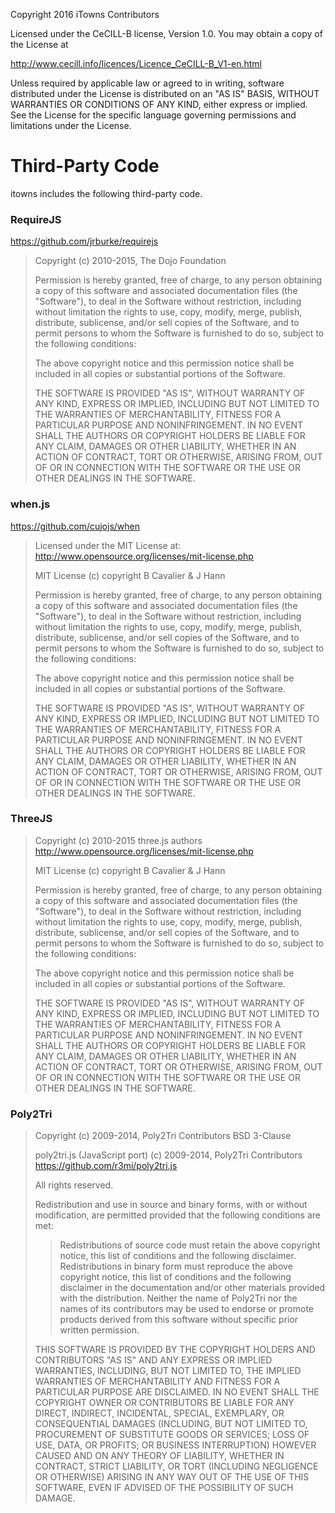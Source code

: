 Copyright 2016 iTowns Contributors

Licensed under the CeCILL-B license, Version 1.0. You may obtain a copy of the License at

http://www.cecill.info/licences/Licence_CeCILL-B_V1-en.html

Unless required by applicable law or agreed to in writing, software distributed under the License is distributed on an "AS IS" BASIS, WITHOUT WARRANTIES OR CONDITIONS OF ANY KIND, either express or implied. See the License for the specific language governing permissions and limitations under the License.



Third-Party Code
================

itowns includes the following third-party code.


### RequireJS

https://github.com/jrburke/requirejs

> Copyright (c) 2010-2015, The Dojo Foundation
>
> Permission is hereby granted, free of charge, to any person obtaining a copy of this software and associated documentation files (the "Software"), to deal in the Software without restriction, including without limitation the rights to use, copy, modify, merge, publish, distribute, sublicense, and/or sell copies of the Software, and to permit persons to whom the Software is furnished to do so, subject to the following conditions:
>
> The above copyright notice and this permission notice shall be included in all copies or substantial portions of the Software.
>
> THE SOFTWARE IS PROVIDED "AS IS", WITHOUT WARRANTY OF ANY KIND, EXPRESS OR IMPLIED, INCLUDING BUT NOT LIMITED TO THE WARRANTIES OF MERCHANTABILITY, FITNESS FOR A PARTICULAR PURPOSE AND NONINFRINGEMENT. IN NO EVENT SHALL THE AUTHORS OR COPYRIGHT HOLDERS BE LIABLE FOR ANY CLAIM, DAMAGES OR OTHER LIABILITY, WHETHER IN AN ACTION OF CONTRACT, TORT OR OTHERWISE, ARISING FROM, OUT OF OR IN CONNECTION WITH THE SOFTWARE OR THE USE OR OTHER DEALINGS IN THE SOFTWARE.


### when.js

https://github.com/cujojs/when

>  Licensed under the MIT License at:
>  http://www.opensource.org/licenses/mit-license.php
>
>  MIT License (c) copyright B Cavalier &amp; J Hann
>
> Permission is hereby granted, free of charge, to any person obtaining a copy of this software and associated documentation files (the "Software"), to deal in the Software without restriction, including without limitation the rights to use, copy, modify, merge, publish, distribute, sublicense, and/or sell copies of the Software, and to permit persons to whom the Software is furnished to do so, subject to the following conditions:
>
> The above copyright notice and this permission notice shall be included in all copies or substantial portions of the Software.
>
> THE SOFTWARE IS PROVIDED "AS IS", WITHOUT WARRANTY OF ANY KIND, EXPRESS OR IMPLIED, INCLUDING BUT NOT LIMITED TO THE WARRANTIES OF MERCHANTABILITY, FITNESS FOR A PARTICULAR PURPOSE AND NONINFRINGEMENT. IN NO EVENT SHALL THE AUTHORS OR COPYRIGHT HOLDERS BE LIABLE FOR ANY CLAIM, DAMAGES OR OTHER LIABILITY, WHETHER IN AN ACTION OF CONTRACT, TORT OR OTHERWISE, ARISING FROM, OUT OF OR IN CONNECTION WITH THE SOFTWARE OR THE USE OR OTHER DEALINGS IN THE SOFTWARE.


### ThreeJS


> Copyright (c) 2010-2015 three.js authors
>  http://www.opensource.org/licenses/mit-license.php
>
>  MIT License (c) copyright B Cavalier &amp; J Hann
>
> Permission is hereby granted, free of charge, to any person obtaining a copy of this software and associated documentation files (the "Software"), to deal in the Software without restriction, including without limitation the rights to use, copy, modify, merge, publish, distribute, sublicense, and/or sell copies of the Software, and to permit persons to whom the Software is furnished to do so, subject to the following conditions:
>
> The above copyright notice and this permission notice shall be included in all copies or substantial portions of the Software.
>
> THE SOFTWARE IS PROVIDED "AS IS", WITHOUT WARRANTY OF ANY KIND, EXPRESS OR IMPLIED, INCLUDING BUT NOT LIMITED TO THE WARRANTIES OF MERCHANTABILITY, FITNESS FOR A PARTICULAR PURPOSE AND NONINFRINGEMENT. IN NO EVENT SHALL THE AUTHORS OR COPYRIGHT HOLDERS BE LIABLE FOR ANY CLAIM, DAMAGES OR OTHER LIABILITY, WHETHER IN AN ACTION OF CONTRACT, TORT OR OTHERWISE, ARISING FROM, OUT OF OR IN CONNECTION WITH THE SOFTWARE OR THE USE OR OTHER DEALINGS IN THE SOFTWARE.


### Poly2Tri

>  Copyright (c) 2009-2014, Poly2Tri Contributors
>  BSD 3-Clause
 > 
 > poly2tri.js (JavaScript port) (c) 2009-2014, Poly2Tri Contributors
 > https://github.com/r3mi/poly2tri.js
 >
 > All rights reserved.
 >
 > Redistribution and use in source and binary forms, with or without modification,
 > are permitted provided that the following conditions are met:
 >
 > > Redistributions of source code must retain the above copyright notice,
 >   this list of conditions and the following disclaimer.
 > > Redistributions in binary form must reproduce the above copyright notice,
 >   this list of conditions and the following disclaimer in the documentation
 >   and/or other materials provided with the distribution.
 > > Neither the name of Poly2Tri nor the names of its contributors may be
 >   used to endorse or promote products derived from this software without specific
 >   prior written permission.
 >
 > THIS SOFTWARE IS PROVIDED BY THE COPYRIGHT HOLDERS AND CONTRIBUTORS
 > "AS IS" AND ANY EXPRESS OR IMPLIED WARRANTIES, INCLUDING, BUT NOT
 > LIMITED TO, THE IMPLIED WARRANTIES OF MERCHANTABILITY AND FITNESS FOR
 > A PARTICULAR PURPOSE ARE DISCLAIMED. IN NO EVENT SHALL THE COPYRIGHT OWNER OR
 > CONTRIBUTORS BE LIABLE FOR ANY DIRECT, INDIRECT, INCIDENTAL, SPECIAL,
 > EXEMPLARY, OR CONSEQUENTIAL DAMAGES (INCLUDING, BUT NOT LIMITED TO,
 > PROCUREMENT OF SUBSTITUTE GOODS OR SERVICES; LOSS OF USE, DATA, OR
 > PROFITS; OR BUSINESS INTERRUPTION) HOWEVER CAUSED AND ON ANY THEORY OF
 > LIABILITY, WHETHER IN CONTRACT, STRICT LIABILITY, OR TORT (INCLUDING
 > NEGLIGENCE OR OTHERWISE) ARISING IN ANY WAY OUT OF THE USE OF THIS
 > SOFTWARE, EVEN IF ADVISED OF THE POSSIBILITY OF SUCH DAMAGE.
 >
